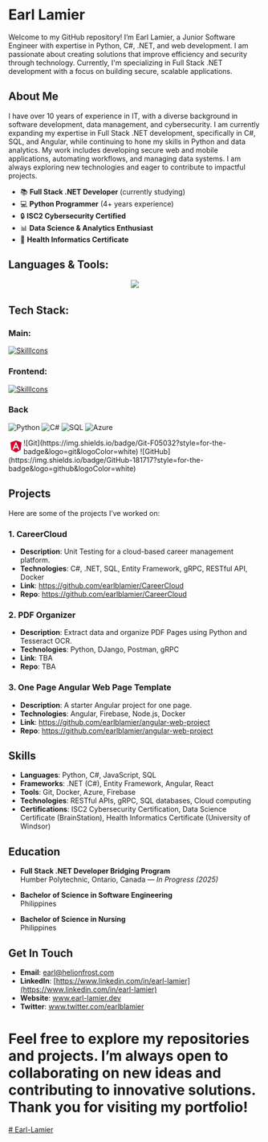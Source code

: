 # Earl Lamier

Welcome to my GitHub repository! I’m Earl Lamier, a Junior Software Engineer with expertise in Python, C#, .NET, and web development. I am passionate about creating solutions that improve efficiency and security through technology. Currently, I'm specializing in Full Stack .NET development with a focus on building secure, scalable applications.

## About Me

I have over 10 years of experience in IT, with a diverse background in software development, data management, and cybersecurity. I am currently expanding my expertise in Full Stack .NET development, specifically in C#, SQL, and Angular, while continuing to hone my skills in Python and data analytics. My work includes developing secure web and mobile applications, automating workflows, and managing data systems. I am always exploring new technologies and eager to contribute to impactful projects.

- 📚 **Full Stack .NET Developer** (currently studying)
- 💻 **Python Programmer** (4+ years experience)
- 🔒 **ISC2 Cybersecurity Certified**
- 📊 **Data Science & Analytics Enthusiast**
- 🏥 **Health Informatics Certificate**

## Languages & Tools:

<p align="center">
  <a href="https://skillicons.dev">
    <img src="https://skillicons.dev/icons?i=git,kubernetes,docker,c,vim" />
  </a>
</p>

## Tech Stack:
### Main:
[![SkillIcons](https://skillicons.dev/icons?i=py,c#)](https://skillicons.dev)<br/>

### Frontend:
[![SkillIcons](https://skillicons.dev/icons?i=js,ts,html,css,py,tailwind,vue,nuxt,mongodb,prisma,docker,figma)](https://skillicons.dev)<br/>

### Back

![Python](https://img.shields.io/badge/Python-3776AB?style=for-the-badge&logo=python&logoColor=white)
![C#](https://img.shields.io/badge/C%23-239120?style=for-the-badge&logo=c-sharp&logoColor=white)
![SQL](https://img.shields.io/badge/SQL-003B57?style=for-the-badge&logo=Microsoft-SQL-Server&logoColor=white)
![Azure](https://img.shields.io/badge/Azure-0089D6?style=for-the-badge&logo=microsoft-azure&logoColor=white)


<img align="left" alt="Angular" width="30px" src="https://github.com/earlblamier/earlblamier/blob/main/icons/Angular.png?raw=true" style="max-width: 100%;">
![Git](https://img.shields.io/badge/Git-F05032?style=for-the-badge&logo=git&logoColor=white)
![GitHub](https://img.shields.io/badge/GitHub-181717?style=for-the-badge&logo=github&logoColor=white)

## Projects

Here are some of the projects I’ve worked on:

### 1. **CareerCloud**
- **Description**: Unit Testing for a cloud-based career management platform.
- **Technologies**: C#, .NET, SQL, Entity Framework, gRPC, RESTful API, Docker
- **Link**: https://github.com/earlblamier/CareerCloud
- **Repo**: https://github.com/earlblamier/CareerCloud

### 2. **PDF Organizer**
- **Description**: Extract data and organize PDF Pages using Python and Tesseract OCR.
- **Technologies**: Python, DJango, Postman, gRPC
- **Link**: TBA
- **Repo**: TBA

### 3. **One Page Angular Web Page Template**
- **Description**: A starter Angular project for one page.
- **Technologies**: Angular, Firebase, Node.js, Docker
- **Link**: https://github.com/earlblamier/angular-web-project
- **Repo**: https://github.com/earlblamier/angular-web-project


## Skills

- **Languages**: Python, C#, JavaScript, SQL
- **Frameworks**: .NET (C#), Entity Framework, Angular, React
- **Tools**: Git, Docker, Azure, Firebase
- **Technologies**: RESTful APIs, gRPC, SQL databases, Cloud computing
- **Certifications**: ISC2 Cybersecurity Certification, Data Science Certificate (BrainStation), Health Informatics Certificate (University of Windsor)

## Education

- **Full Stack .NET Developer Bridging Program**  
  Humber Polytechnic, Ontario, Canada — *In Progress (2025)*
  
- **Bachelor of Science in Software Engineering**  
  Philippines

- **Bachelor of Science in Nursing**  
  Philippines

## Get In Touch

- **Email**: earl@helionfrost.com
- **LinkedIn**: [https://www.linkedin.com/in/earl-lamier](https://www.linkedin.com/in/earl-lamier)
- **Website**: www.earl-lamier.dev
- **Twitter**: www.twitter.com/earlblamier

Feel free to explore my repositories and projects. I’m always open to collaborating on new ideas and contributing to innovative solutions. Thank you for visiting my portfolio!
=======
[# Earl-Lamier](https://github.com/earlblamier)


<!--
**earlblamier/earlblamier** is a ✨ _special_ ✨ repository because its `README.md` (this file) appears on your GitHub profile.

Here are some ideas to get you started:

- 🔭 I’m currently working on ...
- 🌱 I’m currently learning ...
- 👯 I’m looking to collaborate on ...
- 🤔 I’m looking for help with ...
- 💬 Ask me about ...
- 📫 How to reach me: ...
- 😄 Pronouns: ...
- ⚡ Fun fact: ...
-->

